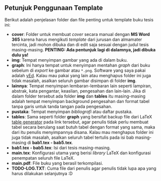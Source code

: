 ## Petunjuk Penggunaan Template

Berikut adalah penjelasan folder dan file penting untuk template buku tesis ini:
- **cover**: Folder untuk membuat *cover* secara manual dengan **MS Word 365** karena harus mengikuti *template* dari jurusan dan almamater tercinta, jadi mohon dibuka dan di edit saja sesuai dengan judul tesis masing-masing. **PENTING: Ada pentunjuk lagi di dalamnya, jadi dibuka dulu ya!**
- **img**: Tempat menyimpan gambar yang ada di dalam buku.
- **graph**: Ini hanya tempat untuk menyimpan mentahan *graph* dari buku sebelum di *export* ke gambar atau `*.png`. Software yang saya pakai adalah [yEd](https://www.yworks.com/products/yed). Kalau mau pakai yang lain atau menghapus folder ini juga tidak masalah, asalkan seluruh gambar disimpan di folder **img**.
- **lainnya**: Tempat menyimpan lembaran-lembaran lain seperti lampiran, abstrak, kata pengantar, keaslian, pengesahan dan lain-lain. Jika di dalam folder tersebut ada folder **img** dan **tables** itu masing-masing adalah tempat menyimpan background pengesahan dan format tabel tanpa garis untuk tanda tangan pada pengesahan.
- **pustaka**: Tempat menyimpan *bibliografi* atau daftar pustaka.
- **tables**: Sama seperti folder **graph** yang bersifat backup file dari LaTeX [table generator](https://www.tablesgenerator.com/) pada link tersebut, agar penulis tidak perlu membuat tabel secara berulang saat butuh tabel dengan format yang sama, maka dari itu penulis menyimpannya disana. Kalau mau menghapus folder ini juga tidak masalah, asalkan seluruh tabel tertulis pada isi bab masing-masing di **bab1.tex - bab5.tex**.
- **bab1.tex - bab5.tex**: Isi dari tesis masing-masing.
- **main.tex**: Konfigurasi utama yang berisi *library* LaTeX dan konfigurasi penempatan seluruh file LaTeX.
- **main.pdf**: File buku yang berasil terkompilasi.
- **TODO-LOG.TXT**: Cuma file dari penulis agar penulis tidak lupa apa yang harus dilakukan selanjutnya :D